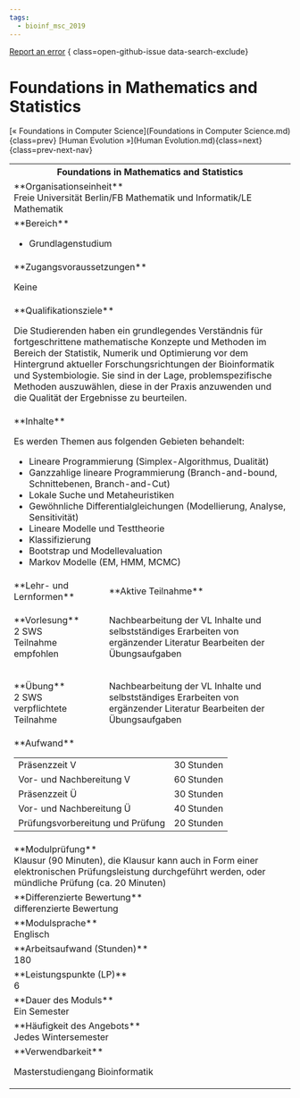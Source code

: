```yaml
---
tags:
  - bioinf_msc_2019
---
```

[Report an error](https://github.com/SGSSGene/FUB-SUP/issues/new?title=Error%20in%20%22Foundations%20in%20Mathematics%20and%20Statistics%22&body=There%20seems%20to%20be%20an%20error%20in%20module%20%22Foundations%20in%20Mathematics%20and%20Statistics%22%2E%0A%0A%3CDescribe%20here%20a%20slightly%20more%20detailed%20description%20of%20what%20is%20wrong%3E&labels=bug)
{ class=open-github-issue data-search-exclude}

# Foundations in Mathematics and Statistics

[« Foundations in Computer Science](Foundations in Computer Science.md){class=prev}
[Human Evolution »](Human Evolution.md){class=next}
{class=prev-next-nav}

<table markdown id="moduledesc">
<tr markdown class="moduledesc_head"><th colspan="2">Foundations in Mathematics and Statistics </th></tr>
<tr markdown><td colspan="2">**Organisationseinheit**   <br>Freie Universität Berlin/FB Mathematik und Informatik/LE Mathematik</td></tr>

<tr markdown><td colspan="2">**Bereich**<br>


- Grundlagenstudium

</td></tr>

<tr markdown><td colspan="2">**Zugangsvoraussetzungen** <br>

Keine


</td></tr>
<tr markdown><td colspan="2">**Qualifikationsziele**    <br>

Die Studierenden haben ein grundlegendes Verständnis für fortgeschrittene
mathematische Konzepte und Methoden im Bereich der Statistik, Numerik und
Optimierung vor dem Hintergrund aktueller Forschungsrichtungen der
Bioinformatik und Systembiologie. Sie sind in der Lage, problemspezifische
Methoden auszuwählen, diese in der Praxis anzuwenden und die Qualität der
Ergebnisse zu beurteilen.


</td></tr>
<tr markdown><td colspan="2">**Inhalte**                <br>

Es werden Themen aus folgenden Gebieten behandelt:

- Lineare Programmierung (Simplex-Algorithmus, Dualität)
- Ganzzahlige lineare Programmierung (Branch-and-bound, Schnittebenen,
  Branch-and-Cut)
- Lokale Suche und Metaheuristiken
- Gewöhnliche Differentialgleichungen (Modellierung, Analyse, Sensitivität)
- Lineare Modelle und Testtheorie
- Klassifizierung
- Bootstrap und Modellevaluation
- Markov Modelle (EM, HMM, MCMC)


</td></tr>

<tr markdown><td>**Lehr- und Lernformen**</td><td>**Aktive Teilnahme**</td></tr>
<tr markdown><td> **Vorlesung** <br>2 SWS <br> Teilnahme empfohlen</td><td>

Nachbearbeitung der VL Inhalte und selbstständiges Erarbeiten von ergänzender Literatur
Bearbeiten der Übungsaufgaben
</td></tr>
<tr markdown><td> **Übung** <br>2 SWS <br> verpflichtete Teilnahme</td><td>

Nachbearbeitung der VL Inhalte und selbstständiges Erarbeiten von ergänzender Literatur
Bearbeiten der Übungsaufgaben
</td></tr>
<tr markdown><td colspan="2">**Aufwand**                <br>
<table class="aufwand_table">
<tr><td>Präsenzzeit V</td><td>30 Stunden</td></tr>
<tr><td>Vor- und Nachbereitung V</td><td>60 Stunden</td></tr>
<tr><td>Präsenzzeit Ü</td><td>30 Stunden</td></tr>
<tr><td>Vor- und Nachbereitung Ü</td><td>40 Stunden</td></tr>
<tr><td>Prüfungsvorbereitung und Prüfung</td><td>20 Stunden</td></tr>
</table>

</td></tr>
<tr markdown><td colspan="2">**Modulprüfung**             <br>Klausur (90 Minuten), die Klausur kann auch in Form einer elektronischen
Prüfungsleistung durchgeführt werden, oder mündliche Prüfung (ca. 20
Minuten)


</td></tr>
<tr markdown><td colspan="2">**Differenzierte Bewertung** <br>differenzierte Bewertung

</td></tr>
<tr markdown><td colspan="2">**Modulsprache**             <br>Englisch</td></tr>
<tr markdown><td colspan="2">**Arbeitsaufwand (Stunden)** <br>180</td></tr>
<tr markdown><td colspan="2">**Leistungspunkte (LP)**     <br>6</td></tr>
<tr markdown><td colspan="2">**Dauer des Moduls**         <br>Ein Semester</td></tr>
<tr markdown><td colspan="2">**Häufigkeit des Angebots**  <br>Jedes Wintersemester</td></tr>
<tr markdown><td colspan="2">**Verwendbarkeit**           <br>

Masterstudiengang Bioinformatik


</td></tr>

</table>
